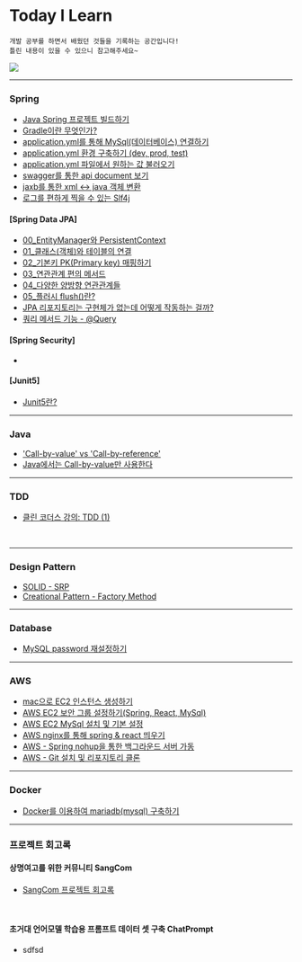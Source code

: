 # Today I Learn
``` 
개발 공부를 하면서 배웠던 것들을 기록하는 공간입니다!
틀린 내용이 있을 수 있으니 참고해주세요~
```

<a href="https://m42-orion.tistory.com/" target="_blank">
<img src="https://img.shields.io/badge/Blog link-336699?style=for-the-badge&logo=Blogger&logoColor=white">
</a>

***
### Spring

- [Java Spring 프로젝트 빌드하기](/Spring/Spring%20프로젝트%20빌드하기.md)
- [Gradle이란 무엇인가?](/Spring/Gradle이란%20무엇인가%3F.md)
- [application.yml를 통해 MySql(데이터베이스) 연결하기](/Spring/application.yml을%20통해%20MySql%20연결하기.md)
- [application.yml 환경 구축하기 (dev, prod, test)](/Spring/application.yml%20개발%20환경%20구축하기.md)
- [application.yml 파일에서 원하는 값 불러오기](/Spring/application.yml에서%20원하는%20값%20불러오기.md)
- [swagger를 통한 api document 보기]()
- [jaxb를 통한 xml ↔️ java 객체 변환]()
- [로그를 편하게 찍을 수 있는 Slf4j](/Spring/)


#### [Spring Data JPA]

- [00_EntityManager와 PersistentContext](/Spring/Spring%20Data%20JPA/00_EntityManager와%20PersistentContext.md)
- [01_클래스(객체)와 테이블의 연결](/Spring/Spring%20Data%20JPA/01_클래스(객체)와%20테이블의%20연결.md)
- [02_기본키 PK(Primary key) 매핑하기](/Spring/Spring%20Data%20JPA/02_기본키%20PK(Primary%20key)%20매핑하기.md)
- [03_연관관계 편의 메서드](/Spring/Spring%20Data%20JPA/03_연관관계%20편의%20메서드.md)
- [04_다양한 양방향 연관관계들](/Spring/Spring%20Data%20JPA/04_다양한%20양방향%20연관관계들.md)
- [05_플러시 flush()란?](/Spring/Spring%20Data%20JPA/05_플러시%20flush()란%3F.md)
- [JPA 리포지토리는 구현체가 없는데 어떻게 작동하는 걸까?](/Spring/Spring%20Data%20JPA/06_JPA%20Repository는%20구현체가%20없는데%20어떻게%20작동하는%20걸까%3F.md)
- [쿼리 메서드 기능 - @Query](/Spring/Spring%20Data%20JPA)

#### [Spring Security]
- []()



#### [Junit5]
- [Junit5란?]()



***

### Java
- ['Call-by-value' vs 'Call-by-reference'](/Java/Call-by-value%20vs%20Call-by-reference.md)
- [Java에서는 Call-by-value만 사용한다]()



***

### TDD
- [클린 코더스 강의: TDD (1)](/TDD/TDD(1).md)

<br>

***
### Design Pattern
- [SOLID - SRP](/Design%20Pattern/SOLID%20-%20SRP.md)
- [Creational Pattern - Factory Method](/Design%20Pattern/Creational%20Pattern%20-%20Factory%20Method.md)


***
### Database
- [MySQL password 재설정하기](/Database/MySQL%20password%20재설정하기.md)

***
### AWS
- [mac으로 EC2 인스턴스 생성하기](/AWS/EC2%20인스턴스%20생성하기(mac).md)
- [AWS EC2 보안 그룹 설정하기(Spring, React, MySql)](/AWS/AWS%20EC2%20보안그룹%20설정하기.md)
- [AWS EC2 MySql 설치 및 기본 설정]()
- [AWS nginx를 통해 spring & react 띄우기](/AWS/nginx를%20통해%20프로그램%20띄우기.md)
- [AWS - Spring nohup을 통한 백그라운드 서버 가동](/AWS/nohup을%20통한%20백그라운드%20서버%20가동.md)
- [AWS - Git 설치 및 리포지토리 클론](/AWS/Git%20설치%20및%20리포지토리%20클론.md)

***

### Docker
- [Docker를 이용하여 mariadb(mysql) 구축하기](/Docker/Docker를%20이용하여%20mariadb(mysql)%20구축하기)



***

### 프로젝트 회고록

#### 상명여고를 위한 커뮤니티 SangCom
- [SangCom 프로젝트 회고록](/memoirs/SangCom%20프로젝트%20회고록.md)

<br>

#### 초거대 언어모델 학습용 프롬프트 데이터 셋 구축 ChatPrompt
- sdfsd